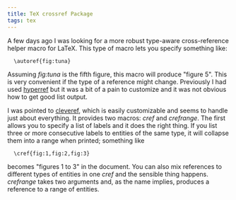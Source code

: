 ```yaml
---
title: TeX crossref Package
tags: tex
---
```


A few days ago I was looking for a more robust type-aware
cross-reference helper macro for LaTeX.  This type of macro lets you
specify something like:

~~~~~~~ {.latex}
  \autoref{fig:tuna}
~~~~~~~

Assuming _fig:tuna_ is the fifth figure, this macro will produce
"figure 5".  This is very convenient if the type of a reference might
change.  Previously I had used
[hyperref](http://tug.ctan.org/tex-archive/macros/latex/contrib/hyperref/)
but it was a bit of a pain to customize and it was not obvious how to
get good list output.

I was pointed to
[cleveref](http://www.ctan.org/tex-archive/macros/latex/contrib/cleveref/),
which is easily customizable and seems to handle just about
everything.  It provides two macros: _cref_ and _crefrange_.  The
first allows you to specify a list of labels and it does the right
thing.  If you list three or more consecutive labels to entities of
the same type, it will collapse them into a range when printed;
something like

~~~~~~~ {.latex}
  \cref{fig:1,fig:2,fig:3}
~~~~~~~

becomes "figures 1 to 3" in the document.  You can also mix references
to different types of entities in one _cref_ and the sensible thing
happens.  _crefrange_ takes two arguments and, as the name implies,
produces a reference to a range of entities.
